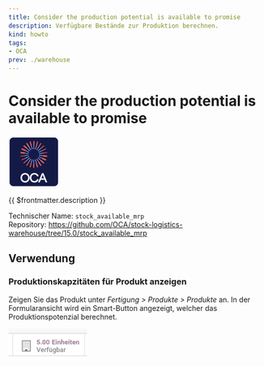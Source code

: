 ```yaml
---
title: Consider the production potential is available to promise
description: Verfügbare Bestände zur Produktion berechnen.
kind: howto
tags:
- OCA
prev: ./warehouse
---
```

# Consider the production potential is available to promise
![icon_oca_app](attachments/icon_oca_app.png)

{{ $frontmatter.description }}

Technischer Name: `stock_available_mrp`\
Repository: <https://github.com/OCA/stock-logistics-warehouse/tree/15.0/stock_available_mrp>

## Verwendung

### Produktionskapzitäten für Produkt anzeigen

Zeigen Sie das Produkt unter *Fertigung > Produkte > Produkte* an. In der Formularansicht wird ein Smart-Button angezeigt, welcher das Produktionspotenzial berechnet.

![](attachments/Stock%20Available%20MRP.png)